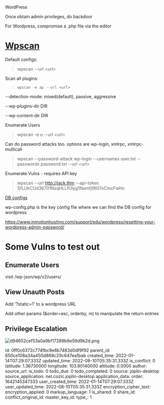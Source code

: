 WordPress

Once obtain admin privileges, do backdoor

For Wordpress, compromise a .php file via the editor

# <ins>Wpscan</ins>

Default configs:

> wpscan --url &lt;url&gt;

Scan all plugins:

> `wpscan -e ap --url <url>`

--detection-mode: mixed(default), passive, aggressive

--wp-plugins-dir DIR

--wp-content-dir DIR

Enumerate Users

> wpscan -e u --url &lt;url&gt;

Can do password attacks too. options are wp-login, xmlrpc, xmlrpc-multicall

> wpscan --password-attack wp-login --usernames user.txt --passwords password.txt --url &lt;url&gt;

Enumerate Vulns - requires API key

> wpscan --url http://jack.thm --api-token SfLUkCUd36701NsqHLLPJlyg1NamfjI9l07oCmcFwHc

<ins>DB configs</ins>

wp-config.php is the key config file where we can find the DB config for wordpress

https://www.inmotionhosting.com/support/edu/wordpress/resetting-your-wordpress-admin-password/

# Some Vulns to test out

## Enumerate Users

visit /wp-json/wp/v2/users/

## View Unauth Posts

Add '?static=1' to a wordpress URL

Add other params (&order=asc, orderby, m) to manipulate the return entries

## Privilege Escalation

![d94652cef53a0a9bf17289b6e59d9b2d.png](:/6f48578381ac40fabbe419078ecf6325)

id: 0ff0c6372c774fbc9e6b7483d0df9f92
parent_id: 650ce108a34a450d868c29c647ea1bab
created_time: 2022-01-14T07:29:07.333Z
updated_time: 2022-08-10T05:35:31.333Z
is_conflict: 0
latitude: 1.36730000
longitude: 103.80140000
altitude: 0.0000
author: 
source_url: 
is_todo: 0
todo_due: 0
todo_completed: 0
source: joplin-desktop
source_application: net.cozic.joplin-desktop
application_data: 
order: 1642145347333
user_created_time: 2022-01-14T07:29:07.333Z
user_updated_time: 2022-08-10T05:35:31.333Z
encryption_cipher_text: 
encryption_applied: 0
markup_language: 1
is_shared: 0
share_id: 
conflict_original_id: 
master_key_id: 
type_: 1